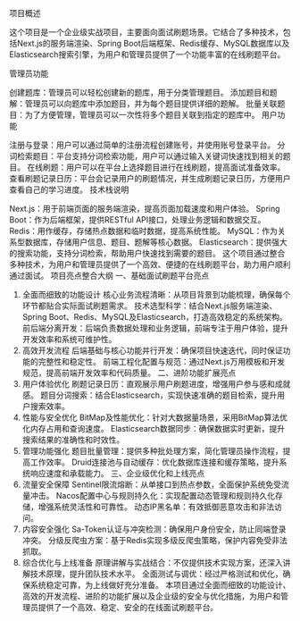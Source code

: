 项目概述

这个项目是一个企业级实战项目，主要面向面试刷题场景。它结合了多种技术，包括Next.js的服务端渲染、Spring Boot后端框架、Redis缓存、MySQL数据库以及Elasticsearch搜索引擎，为用户和管理员提供了一个功能丰富的在线刷题平台。

管理员功能

创建题库：管理员可以轻松创建新的题库，用于分类管理题目。
添加题目和题解：管理员可以向题库中添加题目，并为每个题目提供详细的题解。
批量关联题目：为了方便管理，管理员可以一次性将多个题目关联到指定的题库中。
用户功能

注册与登录：用户可以通过简单的注册流程创建账号，并使用账号登录平台。
分词检索题目：平台支持分词检索功能，用户可以通过输入关键词快速找到相关的题目。
在线刷题：用户可以在平台上选择题目进行在线刷题，提高面试准备效率。
查看刷题记录日历：平台会记录用户的刷题情况，并生成刷题记录日历，方便用户查看自己的学习进度。
技术栈说明

Next.js：用于前端页面的服务端渲染，提高页面加载速度和用户体验。
Spring Boot：作为后端框架，提供RESTful API接口，处理业务逻辑和数据交互。
Redis：用作缓存，存储热点数据和临时数据，提高系统性能。
MySQL：作为关系型数据库，存储用户信息、题目、题解等核心数据。
Elasticsearch：提供强大的搜索功能，支持分词检索，帮助用户快速找到需要的题目。
这个项目通过整合多种技术，为用户和管理员提供了一个高效、便捷的在线刷题平台，助力用户顺利通过面试。
项目亮点整合大纲
一、基础面试刷题平台亮点
1. 全面而细致的功能设计
核心业务流程清晰：从项目背景到功能梳理，确保每个环节都贴合实际面试刷题需求。
技术选型科学：结合Next.js服务端渲染、Spring Boot、Redis、MySQL及Elasticsearch，打造高效稳定的系统架构。
前后端分离开发：后端负责数据处理和业务逻辑，前端专注于用户体验，提升开发效率和系统可维护性。
2. 高效开发流程
后端基础与核心功能并行开发：确保项目快速迭代，同时保证功能的完整性和稳定性。
前端工程化配置与规范：通过Next.js万用模板和开发规范，提高前端开发效率和代码质量。
二、进阶功能扩展亮点
1. 用户体验优化
刷题记录日历：直观展示用户刷题进度，增强用户参与感和成就感。
题目分词搜索：结合Elasticsearch，实现快速准确的题目检索，提升用户搜索效率。
2. 性能与安全优化
BitMap及性能优化：针对大数据量场景，采用BitMap算法优化内存占用和查询速度。
Elasticsearch数据同步：确保数据实时更新，提升搜索结果的准确性和时效性。
3. 管理功能强化
题目批量管理：提供多种批处理方案，简化管理员操作流程，提高工作效率。
Druid连接池与自动缓存：优化数据库连接和缓存策略，提升系统响应速度和承载能力。
三、企业级优化和上线亮点
1. 流量安全保障
Sentinel限流熔断：从单接口到热点参数，全面保护系统免受流量冲击。
Nacos配置中心与规则持久化：实现配置动态管理和规则持久化存储，增强系统灵活性和可靠性。
动态IP黑名单：有效抵御恶意攻击和非法访问。
2. 内容安全强化
Sa-Token认证与冲突检测：确保用户身份安全，防止同端登录冲突。
分级反爬虫方案：基于Redis实现多级反爬虫策略，保护内容免受非法抓取。
3. 综合优化与上线准备
原理讲解与实战结合：不仅提供技术实现方案，还深入讲解技术原理，提升团队技术水平。
全面测试与调优：经过严格测试和优化，确保系统稳定可靠，为上线做好充分准备。
本项目通过全面而细致的功能设计、高效的开发流程、进阶的功能扩展以及企业级的安全与优化措施，为用户和管理员提供了一个高效、稳定、安全的在线面试刷题平台。